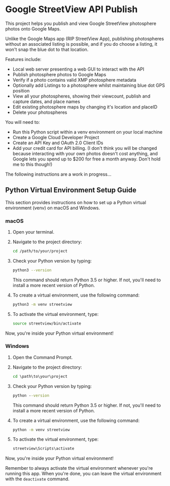 # Google StreetView API Publish

This project helps you publish and view Google StreetView photosphere photos onto Google Maps.

Unlike the Google Maps app (RIP StreetView App), publishing photospheres without an associated listing is possible, and if you do choose a listing, it won't snap the blue dot to that location.

Features include:
- Local web server presenting a web GUI to interact with the API
- Publish photosphere photos to Google Maps
- Verify if a photo contains valid XMP photosphere metadata
- Optionally add Listings to a photosphere whilst maintaining blue dot GPS position
- View all your photospheres, showing their viewcount, publish and capture dates, and place names
- Edit existing photosphere maps by changing it's location and placeID
- Delete your photospheres

You will need to:
- Run this Python script within a venv environment on your local machine
- Create a Google Cloud Developer Project
- Create an API Key and OAuth 2.0 Client IDs
- Add your credit card for API billing. (I don't think you will be changed because interacting with your own photos doesn't cost anything, and Google lets you spend up to $200 for free a month anyway. Don't hold me to this though!)


The following instructions are a work in progress...

## Python Virtual Environment Setup Guide

This section provides instructions on how to set up a Python virtual environment (venv) on macOS and Windows.

### macOS

1. Open your terminal.

2. Navigate to the project directory:
    ```bash
    cd /path/to/your/project
    ```

3. Check your Python version by typing:
    ```bash
    python3 --version
    ```
    This command should return Python 3.5 or higher. If not, you'll need to install a more recent version of Python.

4. To create a virtual environment, use the following command:
    ```bash
    python3 -m venv streetview
    ```

5. To activate the virtual environment, type:
    ```bash
    source streetview/bin/activate
    ```

Now, you're inside your Python virtual environment!

### Windows

1. Open the Command Prompt.

2. Navigate to the project directory:
    ```cmd
    cd \path\to\your\project
    ```

3. Check your Python version by typing:
    ```cmd
    python --version
    ```
    This command should return Python 3.5 or higher. If not, you'll need to install a more recent version of Python.

4. To create a virtual environment, use the following command:
    ```cmd
    python -m venv streetview
    ```

5. To activate the virtual environment, type:
    ```cmd
    streetview\Scripts\activate
    ```

Now, you're inside your Python virtual environment!

Remember to always activate the virtual environment whenever you're running this app. When you're done, you can leave the virtual environment with the `deactivate` command. 


